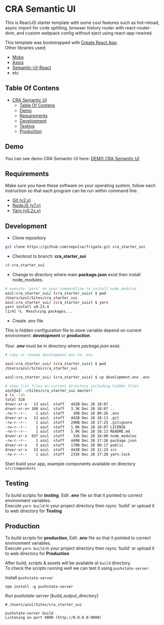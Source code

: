 # CRA Semantic UI

This is ReactJS starter template with some cool features such as hot-reload, async import for code splitting, browser history router with react-router-dom, and custom webpack config without eject using react-app-rewired.

This template was bootstrapped with [Create React App](https://github.com/facebookincubator/create-react-app).<br/>
Other libraries used;

* [Mobx](https://mobx.js.org)
* [Axios](https://github.com/mzabriskie/axios)
* [Semantic-UI-React](https://github.com/Semantic-Org/Semantic-UI-React)
* etc

## Table Of Contens

<!-- TOC -->

* [CRA Semantic UI](#cra-semantic-ui)
  * [Table Of Contens](#table-of-contens)
  * [Demo](#demo)
  * [Requirements](#requirements)
  * [Development](#development)
  * [Testing](#testing)
  * [Production](#production)

<!-- /TOC -->

## Demo

You can see demo CRA Semantic UI here: [DEMO CRA Semantic UI](https://cra_sui.surge.sh)

## Requirements

Make sure you have these software on your operating system, follow each instruction so that each program can be run within command line.

* [Git (v2.x)](https://git-scm.com/book/en/v1/Getting-Started-Installing-Git#Installing-on-Mac)
* [NodeJS (v7.x)](https://changelog.com/posts/install-node-js-with-homebrew-on-os-x)
* [Yarn (v0.2x.x)](https://yarnpkg.com/en/docs/install)

## Development

* Clone repository<br/>

```BASH
git clone https://github.com/sepulsa/frigate.git cra_starter_sui
```

* Checkout to branch: **cra_starter_sui** <br/>

```BASH
cd cra_starter_sui
```

* Change to directory where main **package.json** exist then install node_modules.

```BASH
# execute 'yarn' on your commandline to install node_modules
azul:cra_starter_sui/ (cra_starter_sui✗) $ pwd
/Users/azul/Sites/cra_starter_sui
azul:cra_starter_sui/ (cra_starter_sui✗) $ yarn
yarn install v0.23.4
[1/4] 🔍  Resolving packages...
```

* Create .env file

This is hidden configuration file to store variable depend on current environment: **development** or **_production_**.<br/><br/>
Your **_.env_** must be in directory where _package.json_ exist.

```BASH
# copy or rename development.env to .env

azul:cra_starter_sui/ (cra_starter_sui✗) $ pwd
/Users/azul/Sites/cra_starter_sui

azul:cra_starter_sui/ (cra_starter_sui✗) $ cp development.env .env

# show list files on current directory including hidden files
azul@aZ: ~/Sites/cra_starter_sui master!
$ ls -lah                                                                              [18:13:48]
total 528
drwxr-xr-x   13 azul  staff   442B Dec 28 18:07 .
drwxr-xr-x+ 100 azul  staff   3.3K Dec 28 18:07 ..
-rw-r--r--    1 azul  staff    10B Dec 28 00:26 .env
drwxr-xr-x   13 azul  staff   442B Dec 28 18:13 .git
-rw-r--r--    1 azul  staff   290B Dec 28 17:25 .gitignore
-rw-r--r--    1 azul  staff   1.0K Dec 28 18:07 LICENSE
-rw-r--r--    1 azul  staff   5.9K Dec 28 18:13 README.md
drwxr-xr-x  937 azul  staff    31K Dec 28 18:00 node_modules
-rw-r--r--    1 azul  staff   449B Dec 28 17:28 package.json
drwxr-xr-x    5 azul  staff   170B Dec 28 00:17 public
drwxr-xr-x   13 azul  staff   442B Dec 28 11:24 src
-rw-r--r--    1 azul  staff   231K Dec 28 17:28 yarn.lock
```

Start build your app, example components available on directory `src/components`

## Testing

To build scripts for **_testing_**, Edit **.env** file so that it pointed to correct environment variables.
<br/>Execute `yarn build` in your project directory then rsync 'build' or upload it to web directory for **Testing**

## Production

To build scripts for **production**, Edit **.env** file so that it pointed to correct environment variables.
<br/>Execute `yarn build` in your project directory then rsync 'build' or upload it to web directory for **Production**

After build, scripts & assets will be available at `build` directory. <br/>
To check the scripts running well we can test it using `pushstate-server`.<br />

Install `pushstate-server`

```
npm install -g pushstate-server
```

Run _pushstate-server [build_output_directory]_

```
# /Users/azul/Sites/cra_starter_sui

pushstate-server build
Listening on port 9000 (http://0.0.0.0:9000)
```
